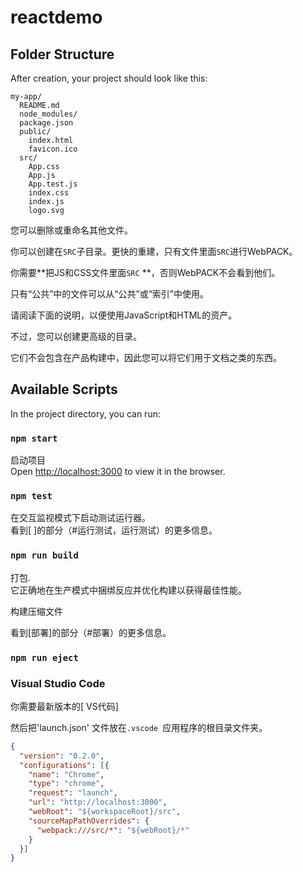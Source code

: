 # reactdemo

## Folder Structure

After creation, your project should look like this:

```
my-app/
  README.md
  node_modules/
  package.json
  public/
    index.html
    favicon.ico
  src/
    App.css
    App.js
    App.test.js
    index.css
    index.js
    logo.svg
```

您可以删除或重命名其他文件。

你可以创建在` SRC `子目录。更快的重建，只有文件里面` SRC `进行WebPACK。<br>

你需要**把JS和CSS文件里面` SRC ` **，否则WebPACK不会看到他们。

只有“公共”中的文件可以从“公共”或“索引”中使用。

请阅读下面的说明，以便使用JavaScript和HTML的资产。

不过，您可以创建更高级的目录。

它们不会包含在产品构建中，因此您可以将它们用于文档之类的东西。

## Available Scripts

In the project directory, you can run:

### `npm start`

启动项目<br>
Open [http://localhost:3000](http://localhost:3000) to view it in the browser.

### `npm test`

在交互监视模式下启动测试运行器。<br>
看到[ ]的部分（#运行测试，运行测试）的更多信息。

### `npm run build`

打包.<br>
它正确地在生产模式中捆绑反应并优化构建以获得最佳性能。

构建压缩文件

看到[部署]的部分（#部署）的更多信息。

### `npm run eject`

### Visual Studio Code
你需要最新版本的[ VS代码]

然后把'launch.json' 文件放在`.vscode `应用程序的根目录文件夹。

```json
{
  "version": "0.2.0",
  "configurations": [{
    "name": "Chrome",
    "type": "chrome",
    "request": "launch",
    "url": "http://localhost:3000",
    "webRoot": "${workspaceRoot}/src",
    "sourceMapPathOverrides": {
      "webpack:///src/*": "${webRoot}/*"
    }
  }]
}
```
